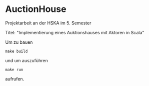 AuctionHouse
============

Projektarbeit an der HSKA im 5. Semester

Titel: "Implementierung eines Auktionshauses mit Aktoren in Scala"

Um zu bauen
```
make build
```
und um auszuführen
```
make run
```
aufrufen.
